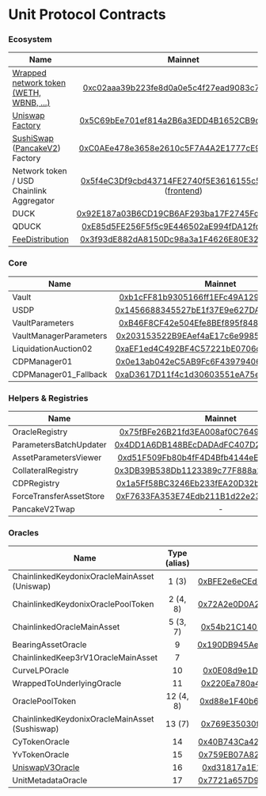 # Unit Protocol Contracts

### Ecosystem

| Name          | Mainnet       | Bsc       | Fantom        |
| ------------- |:-------------:|:-------------:|:-------------:|
| [Wrapped network token (WETH, WBNB, ...)](contracts/test-helpers/WETH.sol)      | [0xc02aaa39b223fe8d0a0e5c4f27ead9083c756cc2](https://etherscan.io/address/0xc02aaa39b223fe8d0a0e5c4f27ead9083c756cc2#code) | [0xbb4CdB9CBd36B01bD1cBaEBF2De08d9173bc095c](https://bscscan.com/address/0xbb4CdB9CBd36B01bD1cBaEBF2De08d9173bc095c#code) | [0x21be370D5312f44cB42ce377BC9b8a0cEF1A4C83](https://ftmscan.com/address/0x21be370D5312f44cB42ce377BC9b8a0cEF1A4C83) |
| [Uniswap Factory](https://github.com/Uniswap/uniswap-v2-core/blob/master/contracts/UniswapV2Factory.sol)      | [0x5C69bEe701ef814a2B6a3EDD4B1652CB9cc5aA6f](https://etherscan.io/address/0x5C69bEe701ef814a2B6a3EDD4B1652CB9cc5aA6f#code)      | - | - |
| [SushiSwap](https://github.com/sushiswap/sushiswap/blob/master/contracts/uniswapv2/UniswapV2Factory.sol) ([PancakeV2](https://github.com/pancakeswap/pancake-swap-core/blob/master/contracts/PancakeFactory.sol)) Factory | [0xC0AEe478e3658e2610c5F7A4A2E1777cE9e4f2Ac](https://etherscan.io/address/0xC0AEe478e3658e2610c5F7A4A2E1777cE9e4f2Ac#code)      | [0xcA143Ce32Fe78f1f7019d7d551a6402fC5350c73](https://bscscan.com/address/0xcA143Ce32Fe78f1f7019d7d551a6402fC5350c73#code)      | - |
| Network token / USD Chainlink Aggregator | [0x5f4eC3Df9cbd43714FE2740f5E3616155c5b8419](https://etherscan.io/address/0x5f4eC3Df9cbd43714FE2740f5E3616155c5b8419#code) ([frontend](https://data.chain.link/ethereum/mainnet/crypto-usd/eth-usd)) | [0x0567F2323251f0Aab15c8dFb1967E4e8A7D42aeE](https://bscscan.com/address/0x0567F2323251f0Aab15c8dFb1967E4e8A7D42aeE#code) ([frontend](https://data.chain.link/bsc/mainnet/crypto-usd/bnb-usd)) | [0xf4766552D15AE4d256Ad41B6cf2933482B0680dc](https://ftmscan.com/address/0xf4766552D15AE4d256Ad41B6cf2933482B0680dc) ([frontend](https://data.chain.link/fantom/mainnet/crypto-usd/ftm-usd)) |
| DUCK      | [0x92E187a03B6CD19CB6AF293ba17F2745Fd2357D5](https://etherscan.io/address/0x92E187a03B6CD19CB6AF293ba17F2745Fd2357D5#code)      | - | - |
| QDUCK      | [0xE85d5FE256F5f5c9E446502aE994fDA12fd6700a](https://etherscan.io/address/0xE85d5FE256F5f5c9E446502aE994fDA12fd6700a#code)      | - | - |
| [FeeDistribution](https://github.com/unitprotocol/fee-distribution)      | [0x3f93dE882dA8150Dc98a3a1F4626E80E3282df46](https://etherscan.io/address/0x3f93dE882dA8150Dc98a3a1F4626E80E3282df46#code)      | - | - |

### Core

| Name          | Mainnet       | Bsc       | Fantom        |
| ------------- |:-------------:|:-------------:|:-------------:|
| Vault | [0xb1cFF81b9305166ff1EFc49A129ad2AfCd7BCf19](https://etherscan.io/address/0xb1cFF81b9305166ff1EFc49A129ad2AfCd7BCf19#code)      | [0xdacfeed000e12c356fb72ab5089e7dd80ff4dd93](https://bscscan.com/address/0xdacfeed000e12c356fb72ab5089e7dd80ff4dd93#code)      | [0xD7A9b0D75e51bfB91c843b23FB2C19aa3B8D958e](https://ftmscan.com/address/0xD7A9b0D75e51bfB91c843b23FB2C19aa3B8D958e) |
| USDP | [0x1456688345527bE1f37E9e627DA0837D6f08C925](https://etherscan.io/address/0x1456688345527bE1f37E9e627DA0837D6f08C925#code)      | [0xdacd011a71f8c9619642bf482f1d4ceb338cffcf](https://bscscan.com/address/0xdacd011a71f8c9619642bf482f1d4ceb338cffcf#code)      | [0x3129aC70c738D398d1D74c87EAB9483FD56D16f8](https://ftmscan.com/address/0x3129aC70c738D398d1D74c87EAB9483FD56D16f8) |
| VaultParameters      | [0xB46F8CF42e504Efe8BEf895f848741daA55e9f1D](https://etherscan.io/address/0xB46F8CF42e504Efe8BEf895f848741daA55e9f1D#code) | [0x56c7CA666d192332F72a5842E72eED5f59F0fb48](https://bscscan.com/address/0x56c7CA666d192332F72a5842E72eED5f59F0fb48#code) | [0xa8F0b5758041158Cf0375b7AdC8AC175ff031B6C](https://ftmscan.com/address/0xa8F0b5758041158Cf0375b7AdC8AC175ff031B6C) |
| VaultManagerParameters      | [0x203153522B9EAef4aE17c6e99851EE7b2F7D312E](https://etherscan.io/address/0x203153522B9EAef4aE17c6e99851EE7b2F7D312E#code)      | [0x99f2B13C28A4183a5d5e0fe02B1B5aeEe85FAF5A](https://bscscan.com/address/0x99f2B13C28A4183a5d5e0fe02B1B5aeEe85FAF5A#code)      | [0x1c7aEA8B6498F0854D1fCE542a27ed6a10D71d2f](https://ftmscan.com/address/0x1c7aEA8B6498F0854D1fCE542a27ed6a10D71d2f) |
| LiquidationAuction02      | [0xaEF1ed4C492BF4C57221bE0706def67813D79955](https://etherscan.io/address/0xaEF1ed4C492BF4C57221bE0706def67813D79955#code)      | [0x852de08f3cD5b92dD8b3B92b321363D04EeEc39E](https://bscscan.com/address/0x852de08f3cD5b92dD8b3B92b321363D04EeEc39E#code)      | [0x1F18FAc6A422cF4a8D18369F017a100C77b49DeF](https://ftmscan.com/address/0x1F18FAc6A422cF4a8D18369F017a100C77b49DeF) |
| CDPManager01      | [0x0e13ab042eC5AB9Fc6F43979406088B9028F66fA](https://etherscan.io/address/0x0e13ab042eC5AB9Fc6F43979406088B9028F66fA#code)      | [0x1337daC01Fc21Fa21D17914f96725f7a7b73868f](https://bscscan.com/address/0x1337daC01Fc21Fa21D17914f96725f7a7b73868f#code)      | [0xdf91608E9779dA9e100FA4448B1b3c0b4430dbc8](https://ftmscan.com/address/0xdf91608E9779dA9e100FA4448B1b3c0b4430dbc8) |
| CDPManager01_Fallback      | [0xaD3617D11f4c1d30603551eA75e9Ace9CB386e15](https://etherscan.io/address/0xaD3617D11f4c1d30603551eA75e9Ace9CB386e15#code)      | - | - |

### Helpers & Registries

| Name          | Mainnet       | Bsc       | Fantom        |
| ------------- |:-------------:|:-------------:|:-------------:|
| OracleRegistry | [0x75fBFe26B21fd3EA008af0C764949f8214150C8f](https://etherscan.io/address/0x75fBFe26B21fd3EA008af0C764949f8214150C8f#code)      | [0xbea721ACe12e881cb44Dbe9361ffEd9141CE547F](https://bscscan.com/address/0xbea721ACe12e881cb44Dbe9361ffEd9141CE547F#code)      | [0x0058aB54d4405D8084e8D71B8AB36B3091b21c7D](https://ftmscan.com/address/0x0058aB54d4405D8084e8D71B8AB36B3091b21c7D) |
| ParametersBatchUpdater | [0x4DD1A6DB148BEcDADAdFC407D23b725eDd3cfB6f](https://etherscan.io/address/0x4DD1A6DB148BEcDADAdFC407D23b725eDd3cfB6f#code)      | [0x3f03b937b986ad10dd171c393562f3fbe03abd9d](https://bscscan.com/address/0x3f03b937b986ad10dd171c393562f3fbe03abd9d#code) | [0xc440Af46DAC68fe74AA4e849Cb798329c44b0908](https://ftmscan.com/address/0xc440Af46DAC68fe74AA4e849Cb798329c44b0908) |
| AssetParametersViewer | [0xd51F509Fb80b4fF4D4Bfb4144eEd877F0F499AF6](https://etherscan.io/address/0xd51F509Fb80b4fF4D4Bfb4144eEd877F0F499AF6#code)      | [0xF57256340bE03be51B4DABf06bDa722c462Cbd0A](https://bscscan.com/address/0xF57256340bE03be51B4DABf06bDa722c462Cbd0A#code)      | [0x8E1C8845d444991a9B8eeaFF384fB12f902D19e4](https://ftmscan.com/address/0x8E1C8845d444991a9B8eeaFF384fB12f902D19e4) |
| CollateralRegistry      | [0x3DB39B538Db1123389c77F888a213F1A6dd22EF3](https://etherscan.io/address/0x3DB39B538Db1123389c77F888a213F1A6dd22EF3#code) | [0xA1ad3602697c15113E089C2723c15eBF3038465C](https://bscscan.com/address/0xA1ad3602697c15113E089C2723c15eBF3038465C#code)      | [0x5BEf93a96DCc2cAEC92e8610bb2f5bf5EB4D89f4](https://ftmscan.com/address/0x5BEf93a96DCc2cAEC92e8610bb2f5bf5EB4D89f4) |
| CDPRegistry      | [0x1a5Ff58BC3246Eb233fEA20D32b79B5F01eC650c](https://etherscan.io/address/0x1a5Ff58BC3246Eb233fEA20D32b79B5F01eC650c#code)      | [0xE8372dcef80189c0F88631507f6466b3f60E24A4](https://bscscan.com/address/0xE8372dcef80189c0F88631507f6466b3f60E24A4#code)      | [0x1442bC024a92C2F96c3c1D2E9274bC4d8119d97e](https://ftmscan.com/address/0x1442bC024a92C2F96c3c1D2E9274bC4d8119d97e) |
| ForceTransferAssetStore      | [0xF7633FA353E74Edb211B1d22e23c96aE4d7b24C0](https://etherscan.io/address/0xF7633FA353E74Edb211B1d22e23c96aE4d7b24C0#code)      | [0x7815ed0f9B00E7b34f52543779783023c7621fA1](https://bscscan.com/address/0x7815ed0f9B00E7b34f52543779783023c7621fA1#code)      | [0x828BB32Afa0Ecf70c4f65393664e4a79664d9bD3](https://ftmscan.com/address/0x828BB32Afa0Ecf70c4f65393664e4a79664d9bD3) |
| PancakeV2Twap | - | [0x11b1bd923f4D0669958e16A511567f540Bc21d2e](https://bscscan.com/address/0x11b1bd923f4D0669958e16A511567f540Bc21d2e#code)      | - |

### Oracles

| Name          | Type (alias)       | Mainnet       | Bsc       | Fantom        |
| ------------- |:-------------:|:-------------:|:-------------:|:-------------:|
| ChainlinkedKeydonixOracleMainAsset (Uniswap)      | 1 (3) | [0xBFE2e6eCEdFB9CDf0e9dA98AB116D57DdC82D078](https://etherscan.io/address/0xBFE2e6eCEdFB9CDf0e9dA98AB116D57DdC82D078#code)    | - | - |
| ChainlinkedKeydonixOraclePoolToken      | 2 (4, 8) | [0x72A2e0D0A201B54DcFB668a46BE99494eFF6D2A8](https://etherscan.io/address/0x72A2e0D0A201B54DcFB668a46BE99494eFF6D2A8#code)      | - | - |
| ChainlinkedOracleMainAsset | 5 (3, 7) | [0x54b21C140F5463e1fDa69B934da619eAaa61f1CA](https://etherscan.io/address/0x54b21C140F5463e1fDa69B934da619eAaa61f1CA#code)      | - | [0xEac49454A156AbFF249E2C1A2aEF4E4f192D8Cb9](https://ftmscan.com/address/0xEac49454A156AbFF249E2C1A2aEF4E4f192D8Cb9) |
| BearingAssetOracle      | 9 | [0x190DB945Ae572Ae72E367b549b78C41E211864AB](https://etherscan.io/address/0x190DB945Ae572Ae72E367b549b78C41E211864AB#code)      | - | - |
| ChainlinkedKeep3rV1OracleMainAsset | 7 | - | [0x7562FB711173095Bc2d8100C107e6Da639E0F4B0](https://bscscan.com/address/0x7562FB711173095Bc2d8100C107e6Da639E0F4B0#code)      | - |
| CurveLPOracle      | 10 | [0x0E08d9e1DC22a400EbcA25E9a8f292910fa8fe08](https://etherscan.io/address/0x0E08d9e1DC22a400EbcA25E9a8f292910fa8fe08#code)      | - | - |
| WrappedToUnderlyingOracle      | 11 | [0x220Ea780a484c18fd0Ab252014c58299759a1Fbd](https://etherscan.io/address/0x220Ea780a484c18fd0Ab252014c58299759a1Fbd#code)      | - | [0xf2dA959a37a05685f08CacB2733a19BB008849E1](https://ftmscan.com/address/0xf2dA959a37a05685f08CacB2733a19BB008849E1) |
| OraclePoolToken      | 12 (4, 8) | [0xd88e1F40b6CD9793aa10A6C3ceEA1d01C2a507f9](https://etherscan.io/address/0xd88e1F40b6CD9793aa10A6C3ceEA1d01C2a507f9#code) | - | - |
| ChainlinkedKeydonixOracleMainAsset (Sushiswap)      | 13 (7) | [0x769E35030f5cE160b287Bce0462d46Decf29b6DD](https://etherscan.io/address/0x769E35030f5cE160b287Bce0462d46Decf29b6DD#code)      | - | - |
| CyTokenOracle      | 14 | [0x40B743Ca424E3eC7b97f5AD93d2263Ae01DAE1D8](https://etherscan.io/address/0x40B743Ca424E3eC7b97f5AD93d2263Ae01DAE1D8#code)      | - | - |
| YvTokenOracle      | 15 | [0x759EB07A8258BcF5590E9303763803DcF264652d](https://etherscan.io/address/0x759EB07A8258BcF5590E9303763803DcF264652d#code)      | - | - |
| [UniswapV3Oracle](https://github.com/unitprotocol/uniswap-v3-oracle)      | 16 | [0xd31817a1E1578C4BECE02FbFb235d76f5716f18f](https://etherscan.io/address/0xd31817a1E1578C4BECE02FbFb235d76f5716f18f#code)  | - | - |
| UnitMetadataOracle | 17 | [0x7721a657D98d65F9126004cD8C50875ed4F11174](https://etherscan.io/address/0x7721a657d98d65f9126004cd8c50875ed4f11174#code) | - | - |
